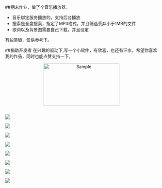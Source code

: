 

##期末作业，做了个音乐播放器。

* 音乐绑定服务播放的，支持后台播放
* 搜索是全盘搜索，指定了MP3格式，并且筛选丢弃小于1MB的文件
* 歌词以及背景图需要自己下载，并且设定

有些简陋，仅供参考下。

##捐助开发者
在兴趣的驱动下,写一个小软件，有欣喜，也还有汗水，希望你喜欢我的作品，同时也能点赞支持一下。

<p align="center">
    <img src="https://github.com/yanxiaonuo/MusicPlayer_XiangDa/blob/master/Screenshot/Screenshot_1.png" alt="Sample"  width="250" height="140">
    <p align="center">
        <em></em>
    </p>
</p>

![]()

![](https://github.com/yanxiaonuo/MusicPlayer_XiangDa/blob/master/Screenshot/Screenshot_2.png)

![](https://github.com/yanxiaonuo/MusicPlayer_XiangDa/blob/master/Screenshot/Screenshot_3.png)

![](https://github.com/yanxiaonuo/MusicPlayer_XiangDa/blob/master/Screenshot/Screenshot_4.png)

![](https://github.com/yanxiaonuo/MusicPlayer_XiangDa/blob/master/Screenshot/Screenshot_5.png)

![](https://github.com/yanxiaonuo/MusicPlayer_XiangDa/blob/master/Screenshot/Screenshot_6.png)

![](https://github.com/yanxiaonuo/MusicPlayer_XiangDa/blob/master/Screenshot/Screenshot_7.png)

![](https://github.com/yanxiaonuo/MusicPlayer_XiangDa/blob/master/Screenshot/Screenshot_8.png)

![](https://github.com/yanxiaonuo/MusicPlayer_XiangDa/blob/master/Screenshot/Screenshot_9.png)



